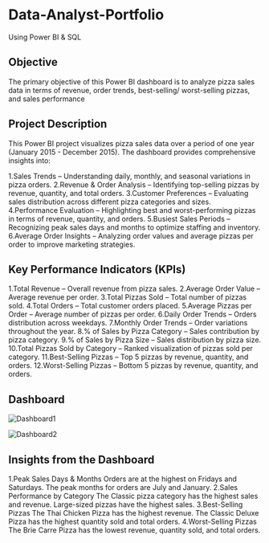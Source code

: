 # Data-Analyst-Portfolio
Using Power BI & SQL 

## Objective
The primary objective of this Power BI dashboard is to analyze pizza sales data in terms of revenue, order trends, best-selling/ worst-selling pizzas, and sales performance

## Project Description
This Power BI project visualizes pizza sales data over a period of one year (January 2015 - December 2015). The dashboard provides comprehensive insights into:

1.Sales Trends – Understanding daily, monthly, and seasonal variations in pizza orders.
2.Revenue & Order Analysis – Identifying top-selling pizzas by revenue, quantity, and total orders.
3.Customer Preferences – Evaluating sales distribution across different pizza categories and sizes.
4.Performance Evaluation – Highlighting best and worst-performing pizzas in terms of revenue, quantity, and orders.
5.Busiest Sales Periods – Recognizing peak sales days and months to optimize staffing and inventory.
6.Average Order Insights – Analyzing order values and average pizzas per order to improve marketing strategies.


## Key Performance Indicators (KPIs)

1.Total Revenue – Overall revenue from pizza sales.
2.Average Order Value – Average revenue per order.
3.Total Pizzas Sold – Total number of pizzas sold.
4.Total Orders – Total customer orders placed.
5.Average Pizzas per Order – Average number of pizzas per order.
6.Daily Order Trends – Orders distribution across weekdays.
7.Monthly Order Trends – Order variations throughout the year.
8.% of Sales by Pizza Category – Sales contribution by pizza category.
9.% of Sales by Pizza Size – Sales distribution by pizza size.
10.Total Pizzas Sold by Category – Ranked visualization of pizzas sold per category.
11.Best-Selling Pizzas – Top 5 pizzas by revenue, quantity, and orders.
12.Worst-Selling Pizzas – Bottom 5 pizzas by revenue, quantity, and orders.


## Dashboard
![Dashboard1](https://github.com/user-attachments/assets/6d598fe3-5389-4f79-8c7f-41cd26ce8d41)

![Dashboard2](https://github.com/user-attachments/assets/89aee0aa-fdd6-49ac-a9ff-4faab3d04504)

## Insights from the Dashboard
1.Peak Sales Days & Months
  Orders are at the highest on Fridays and Saturdays.
  The peak months for orders are July and January.
2.Sales Performance by Category
   The Classic pizza category has the highest sales and revenue.
  Large-sized pizzas have the highest sales.
3.Best-Selling Pizzas
   The Thai Chicken Pizza has the highest revenue.
   The Classic Deluxe Pizza has the highest quantity sold and total orders.
4.Worst-Selling Pizzas
   The Brie Carre Pizza has the lowest revenue, quantity sold, and total orders.





